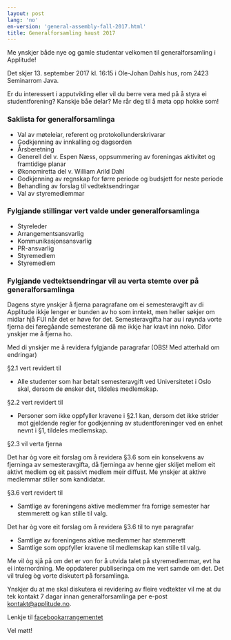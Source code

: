 ```yaml
---
layout: post
lang: 'no'
en-version: 'general-assembly-fall-2017.html'
title: Generalforsamling haust 2017
---
```


Me ynskjer både nye og gamle studentar velkomen til generalforsamling i Applitude!

Det skjer 13. september 2017 kl. 16:15 i Ole-Johan Dahls hus, rom 2423 Seminarrom Java.

Er du interessert i apputvikling eller vil du berre vera med på å styra ei studentforening?
Kanskje båe delar? Me rår deg til å møta opp hokke som!

### Saklista for generalforsamlinga
- Val av møteleiar, referent og protokollunderskrivarar
- Godkjenning av innkalling og dagsorden
- Årsberetning
- Generell del v. Espen Næss, oppsummering av foreningas aktivitet og framtidige planar
- Økonomiretta del v. William Arild Dahl
- Godkjenning av regnskap for førre periode og budsjett for neste periode
- Behandling av forslag til vedtektsendringar
- Val av styremedlemmar

### Fylgjande stillingar vert valde under generalforsamlinga

- Styreleder
- Arrangementsansvarlig
- Kommunikasjonsansvarlig
- PR-ansvarlig
- Styremedlem
- Styremedlem

### Fylgjande vedtektsendringar vil au verta stemte over på generalforsamlinga

Dagens styre ynskjer å fjerna paragrafane om ei semesteravgift av di Applitude ikkje lenger er bunden av ho som inntekt,
men heller søkjer om midlar hjå FUI når det er høve for det.
Semesteravgifta har au i røynda vorte fjerna dei føregåande semesterane då me ikkje har kravt inn noko.
Difor ynskjer me å fjerna ho.

Med di ynskjer me å revidera fylgjande paragrafar (OBS! Med atterhald om endringar)

§2.1 vert revidert til
- Alle studenter som har betalt semesteravgift ved Universitetet i Oslo skal, dersom de ønsker det, tildeles medlemskap.

§2.2 vert revidert til
- Personer som ikke oppfyller kravene i §2.1 kan, dersom det ikke strider mot gjeldende regler for godkjenning av studentforeninger ved en enhet nevnt i §1, tildeles medlemskap.

§2.3 vil verta fjerna

Det har òg vore eit forslag om å revidera §3.6 som ein konsekvens av fjerninga av semesteravgifta, då fjerninga av henne gjer skiljet mellom
eit aktivt medlem og eit passivt medlem meir diffust. Me ynskjer at aktive medlemmar stiller som kandidatar.

§3.6 vert revidert til
- Samtlige av foreningens aktive medlemmer fra forrige semester har stemmerett og kan stille til valg.

Det har òg vore eit forslag om å revidera §3.6 til to nye paragrafar

- Samtlige av foreningens aktive medlemmer har stemmerett
- Samtlige som oppfyller kravene til medlemskap kan stille til valg.

Me vil òg sjå på om det er von for å utvida talet på styremedlemmar, evt ha ei internordning. Me oppdaterer publiseringa om me vert samde om det. Det vil truleg òg vorte diskutert på forsamlinga.

Ynskjer du at me skal diskutera ei revidering av fleire vedtekter vil me at du tek kontakt 7 dagar innan generalforsamlinga per e-post kontakt@applitude.no.

Lenkje til [facebookarrangementet](https://www.facebook.com/events/103610553666068/)

Vel møtt!
